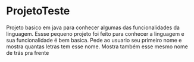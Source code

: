 # ProjetoTeste
Projeto basico em java para conhecer algumas das funcionalidades da linguagem.
Essse pequeno projeto foi feito para conhecer a linguagem e sua funcionalidade é bem basica. 
Pede ao usuario seu primeiro nome e mostra quantas letras tem esse nome. 
Mostra também esse mesmo nome de trás pra frente
